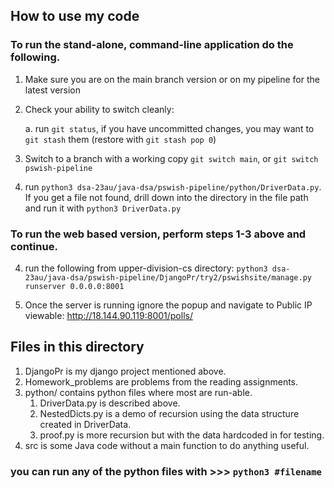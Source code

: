 ## How to use my code

### To run the stand-alone, command-line application do the following.
    
1. Make sure you are on the main branch version or on my pipeline for the latest version
        
2. Check your ability to switch cleanly:
    
    a. run  `git status`, if you have uncommitted changes, you may want to `git stash` them (restore with `git stash pop 0`)

3. Switch to a branch with a working copy
    `git switch main`,  or   `git switch pswish-pipeline`

4. run `python3 dsa-23au/java-dsa/pswish-pipeline/python/DriverData.py`. If you get a file not found, drill down into the directory in the file path and run it with `python3 DriverData.py`

### To run the web based version, perform steps 1-3 above and continue. 

4. run the following from upper-division-cs directory: `python3 dsa-23au/java-dsa/pswish-pipeline/DjangoPr/try2/pswishsite/manage.py runserver 0.0.0.0:8001`

5. Once the server is running ignore the popup and navigate to Public IP viewable: http://18.144.90.119:8001/polls/


## Files in this directory
1. DjangoPr is my django project mentioned above.
2. Homework_problems are problems from the reading assignments.
3. python/ contains python files where most are run-able.
    1. DriverData.py is described above.
    2. NestedDicts.py is a demo of recursion using the data structure created in DriverData.
    3. proof.py is more recursion but with the data hardcoded in for testing. 
4. src is some Java code without a main function to do anything useful.

### you can run any of the python files with >>> `python3 #filename`